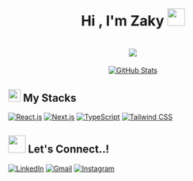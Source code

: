 <h1 align="center">
<b>Hi , I'm Zaky</b>
<img src="https://media.giphy.com/media/hvRJCLFzcasrR4ia7z/giphy.gif" width="35" />
<h1 align="center"><img src="https://readme-typing-svg.herokuapp.com?font=Time+New+Roman&color=179c3f&size=33&center=true&vCenter=true&width=800&height=50&lines=Front-End+Developer;Active+Learner/Researcher;likes+to+explore+new+things..."/></h1>

<!-- ## <img src="https://media.giphy.com/media/iY8CRBdQXODJSCERIr/giphy.gif" width="35"><b> Github Stats </b> -->

<div align="center">
<a href="https://github.com/CodeWithZaky/">
  
  ![GitHub Stats](https://github-readme-stats.vercel.app/api?username=CodeWithZaky&show_icons=true&theme=tokyonight&hide=contribs,issues)
<!-- <img src="https://github-readme-stats.vercel.app/api/top-langs?username=zakyscripters&show_icons=true&locale=en&layout=compact&line_height=19&title_color=7A7ADB&icon_color=2234AE&text_color=D3D3D3&bg_color=0,000000,130F40" width="379"  alt="0xabdulkhalid"/> -->
</a>
</div>

## <img src="https://media2.giphy.com/media/QssGEmpkyEOhBCb7e1/giphy.gif?cid=ecf05e47a0n3gi1bfqntqmob8g9aid1oyj2wr3ds3mg700bl&rid=giphy.gif" width ="25"><b> My Stacks</b>

[![React.js](https://img.shields.io/badge/React.js%20-%2320232a.svg?style=for-the-badge&logo=react&logoColor=61DAFB)](https://reactjs.org/)
[![Next.js](https://img.shields.io/badge/Next.js%20-%2314354C.svg?style=for-the-badge&logo=next.js&logoColor=white)](https://nextjs.org/)
[![TypeScript](https://img.shields.io/badge/TypeScript%20-%233178C6.svg?style=for-the-badge&logo=typescript&logoColor=white)](https://www.typescriptlang.org/)
[![Tailwind CSS](https://img.shields.io/badge/Tailwind%20CSS%20-%2338B2AC.svg?style=for-the-badge&logo=tailwind-css&logoColor=white)](https://tailwindcss.com/)

## <img src="https://media.giphy.com/media/hvRJCLFzcasrR4ia7z/giphy.gif" width="35" /> <b> Let's Connect..!</b>

[![LinkedIn](https://img.shields.io/badge/LinkedIn-%230077B5.svg?style=for-the-badge&logo=linkedin&logoColor=white)](https://www.linkedin.com/in/ahmad-zaky-ubaidillah)
[![Gmail](https://img.shields.io/badge/Gmail-%23EA4335.svg?style=for-the-badge&logo=gmail&logoColor=white)](mailto:ahmadzakyubaidillah@gmail.com)
[![Instagram](https://img.shields.io/badge/Instagram-%23E4405F.svg?style=for-the-badge&logo=instagram&logoColor=white)](https://www.instagram.com/zaky0bed/)
